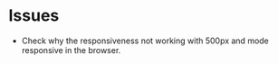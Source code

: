 # Issues

* Check why the responsiveness not working with 500px and mode responsive in the browser.

